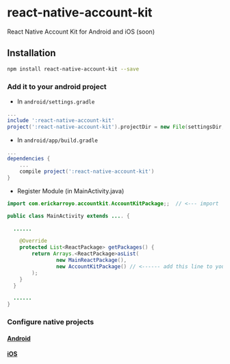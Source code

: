 # react-native-account-kit
React Native Account Kit for Android and iOS (soon)

## Installation

```bash
npm install react-native-account-kit --save
```
### Add it to your android project

* In `android/settings.gradle`

```gradle
...
include ':react-native-account-kit'
project(':react-native-account-kit').projectDir = new File(settingsDir, '../node_modules/react-native-account-kit/android')
```

* In `android/app/build.gradle`

```gradle
...
dependencies {
    ...
    compile project(':react-native-account-kit')
}
```

* Register Module (in MainActivity.java)

```java
import com.erickarroyo.accountkit.AccountKitPackage;;  // <--- import

public class MainActivity extends .... {
  
  ......

    @Override
    protected List<ReactPackage> getPackages() {
        return Arrays.<ReactPackage>asList(
                new MainReactPackage(),
                new AccountKitPackage() // <------ add this line to your MainActivity class
        );
    }
  }

  ......
}
```

### Configure native projects
#### [Android](https://github.com/CoericK/react-native-account-kit/tree/master/android/)
#### [iOS](https://github.com/CoericK/react-native-account-kit/tree/master/android/)
